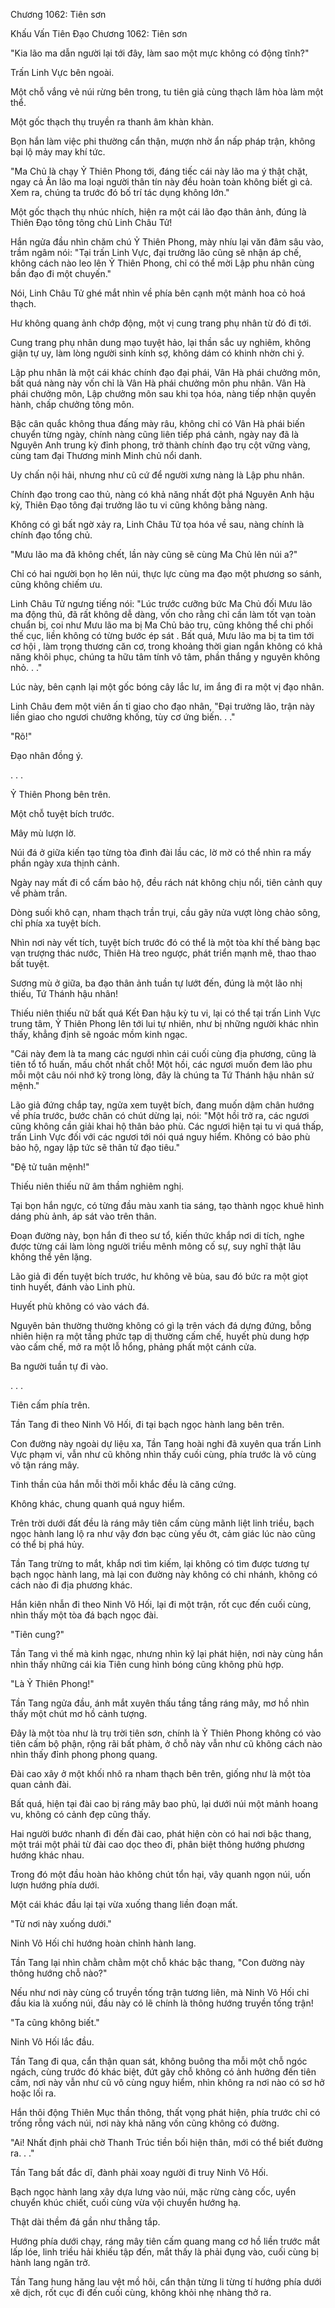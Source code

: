 




Chương 1062: Tiên sơn


Khấu Vấn Tiên Đạo Chương 1062: Tiên sơn

"Kia lão ma dẫn người lại tới đây, làm sao một mực không có động tĩnh?"

Trấn Linh Vực bên ngoài.

Một chỗ vắng vẻ núi rừng bên trong, tu tiên giả cùng thạch lâm hòa làm một thể.

Một gốc thạch thụ truyền ra thanh âm khàn khàn.

Bọn hắn làm việc phi thường cẩn thận, mượn nhờ ẩn nấp pháp trận, không bại lộ mảy may khí tức.

"Ma Chủ là chạy Ỷ Thiên Phong tới, đáng tiếc cái này lão ma ý thật chặt, ngay cả Ân lão ma loại người thân tín này đều hoàn toàn không biết gì cả. Xem ra, chúng ta trước đó bố trí tác dụng không lớn."

Một gốc thạch thụ nhúc nhích, hiện ra một cái lão đạo thân ảnh, đúng là Thiên Đạo tông tông chủ Linh Châu Tử!

Hắn ngửa đầu nhìn chăm chú Ỷ Thiên Phong, mày nhíu lại văn đâm sâu vào, trầm ngâm nói: "Tại trấn Linh Vực, đại trưởng lão cũng sẽ nhận áp chế, không cách nào leo lên Ỷ Thiên Phong, chỉ có thể mời Lập phu nhân cùng bần đạo đi một chuyến."

Nói, Linh Châu Tử ghé mắt nhìn về phía bên cạnh một mảnh hoa cỏ hoá thạch.

Hư không quang ảnh chớp động, một vị cung trang phụ nhân từ đó đi tới.

Cung trang phụ nhân dung mạo tuyệt hảo, lại thần sắc uy nghiêm, không giận tự uy, làm lòng người sinh kính sợ, không dám có khinh nhờn chi ý.

Lập phu nhân là một cái khác chính đạo đại phái, Vân Hà phái chưởng môn, bất quá nàng này vốn chỉ là Vân Hà phái chưởng môn phu nhân. Vân Hà phái chưởng môn, Lập chưởng môn sau khi tọa hóa, nàng tiếp nhận quyền hành, chấp chưởng tông môn.

Bậc cân quắc không thua đấng mày râu, không chỉ có Vân Hà phái biến chuyển từng ngày, chính nàng cũng liên tiếp phá cảnh, ngày nay đã là Nguyên Anh trung kỳ đỉnh phong, trở thành chính đạo trụ cột vững vàng, cùng tam đại Thương minh Minh chủ nổi danh.

Uy chấn nội hải, nhưng như cũ cứ để người xưng nàng là Lập phu nhân.

Chính đạo trong cao thủ, nàng có khả năng nhất đột phá Nguyên Anh hậu kỳ, Thiên Đạo tông đại trưởng lão tu vi cũng không bằng nàng.

Không có gì bất ngờ xảy ra, Linh Châu Tử tọa hóa về sau, nàng chính là chính đạo tổng chủ.

"Mưu lão ma đã không chết, lần này cũng sẽ cùng Ma Chủ lên núi a?"

Chỉ có hai người bọn họ lên núi, thực lực cùng ma đạo một phương so sánh, cũng không chiếm ưu.

Linh Châu Tử ngưng tiếng nói: "Lúc trước cưỡng bức Ma Chủ đối Mưu lão ma động thủ, đã rất không dễ dàng, vốn cho rằng chỉ cần làm tốt vạn toàn chuẩn bị, coi như Mưu lão ma bị Ma Chủ bảo trụ, cũng không thể chi phối thế cục, liền không có từng bước ép sát . Bất quá, Mưu lão ma bị ta tìm tới cơ hội , làm trọng thương căn cơ, trong khoảng thời gian ngắn không có khả năng khôi phục, chúng ta hữu tâm tính vô tâm, phần thắng y nguyên không nhỏ. . ."

Lúc này, bên cạnh lại một gốc bóng cây lắc lư, im ắng đi ra một vị đạo nhân.

Linh Châu đem một viên ấn tỉ giao cho đạo nhân, "Đại trưởng lão, trận này liền giao cho ngươi chưởng khống, tùy cơ ứng biến. . ."

"Rõ!"

Đạo nhân đồng ý.

. . .

Ỷ Thiên Phong bên trên.

Một chỗ tuyệt bích trước.

Mây mù lượn lờ.

Núi đá ở giữa kiến tạo từng tòa đình đài lầu các, lờ mờ có thể nhìn ra mấy phần ngày xưa thịnh cảnh.

Ngày nay mất đi cổ cấm bảo hộ, đều rách nát không chịu nổi, tiên cảnh quy về phàm trần.

Dòng suối khô cạn, nham thạch trần trụi, cầu gãy nửa vượt lòng chảo sông, chỉ phía xa tuyệt bích.

Nhìn nơi này vết tích, tuyệt bích trước đó có thể là một tòa khí thế bàng bạc vạn trượng thác nước, Thiên Hà treo ngược, phát triển mạnh mẽ, thao thao bất tuyệt.

Sương mù ở giữa, ba đạo thân ảnh tuần tự lướt đến, đúng là một lão nhị thiếu, Tứ Thánh hậu nhân!

Thiếu niên thiếu nữ bất quá Kết Đan hậu kỳ tu vi, lại có thể tại trấn Linh Vực trung tâm, Ỷ Thiên Phong lên tới lui tự nhiên, như bị những người khác nhìn thấy, khẳng định sẽ ngoác mồm kinh ngạc.

"Cái này đem là ta mang các ngươi nhìn cái cuối cùng địa phương, cũng là tiên tổ tổ huấn, mấu chốt nhất chỗ! Một hồi, các ngươi muốn đem lão phu mỗi một câu nói nhớ kỹ trong lòng, đây là chúng ta Tứ Thánh hậu nhân sứ mệnh."

Lão giả đứng chắp tay, ngửa xem tuyệt bích, đang muốn dậm chân hướng về phía trước, bước chân có chút dừng lại, nói: "Một hồi trở ra, các ngươi cũng không cần giải khai hộ thân bảo phù. Các ngươi hiện tại tu vi quá thấp, trấn Linh Vực đối với các ngươi tới nói quá nguy hiểm. Không có bảo phù bảo hộ, ngay lập tức sẽ thân tử đạo tiêu."

"Đệ tử tuân mệnh!"

Thiếu niên thiếu nữ âm thầm nghiêm nghị.

Tại bọn hắn ngực, có từng đầu màu xanh tia sáng, tạo thành ngọc khuê hình dáng phù ảnh, áp sát vào trên thân.

Đoạn đường này, bọn hắn đi theo sư tổ, kiến thức khắp nơi di tích, nghe được từng cái làm lòng người triều mênh mông cố sự, suy nghĩ thật lâu không thể yên lặng.

Lão giả đi đến tuyệt bích trước, hư không vẽ bùa, sau đó bức ra một giọt tinh huyết, đánh vào Linh phù.

Huyết phù không có vào vách đá.

Nguyên bản thường thường không có gì lạ trên vách đá dựng đứng, bỗng nhiên hiện ra một tầng phức tạp dị thường cấm chế, huyết phù dung hợp vào cấm chế, mở ra một lỗ hổng, phảng phất một cánh cửa.

Ba người tuần tự đi vào.

. . .

Tiên cấm phía trên.

Tần Tang đi theo Ninh Vô Hối, đi tại bạch ngọc hành lang bên trên.

Con đường này ngoài dự liệu xa, Tần Tang hoài nghi đã xuyên qua trấn Linh Vực phạm vi, vẫn như cũ không nhìn thấy cuối cùng, phía trước là vô cùng vô tận ráng mây.

Tinh thần của hắn mỗi thời mỗi khắc đều là căng cứng.

Không khác, chung quanh quá nguy hiểm.

Trên trời dưới đất đều là ráng mây tiên cấm cùng mãnh liệt linh triều, bạch ngọc hành lang lộ ra như vậy đơn bạc cùng yếu ớt, cảm giác lúc nào cũng có thể bị phá hủy.

Tần Tang trừng to mắt, khắp nơi tìm kiếm, lại không có tìm được tương tự bạch ngọc hành lang, mà lại con đường này không có chi nhánh, không có cách nào đi địa phương khác.

Hắn kiên nhẫn đi theo Ninh Vô Hối, lại đi một trận, rốt cục đến cuối cùng, nhìn thấy một tòa đá bạch ngọc đài.

"Tiên cung?"

Tần Tang vì thế mà kinh ngạc, nhưng nhìn kỹ lại phát hiện, nơi này cùng hắn nhìn thấy những cái kia Tiên cung hình bóng cũng không phù hợp.

"Là Ỷ Thiên Phong!"

Tần Tang ngửa đầu, ánh mắt xuyên thấu tầng tầng ráng mây, mơ hồ nhìn thấy một chút mơ hồ cảnh tượng.

Đây là một tòa như là trụ trời tiên sơn, chính là Ỷ Thiên Phong không có vào tiên cấm bộ phận, rộng rãi bất phàm, ở chỗ này vẫn như cũ không cách nào nhìn thấy đỉnh phong phong quang.

Đài cao xây ở một khối nhô ra nham thạch bên trên, giống như là một tòa quan cảnh đài.

Bất quá, hiện tại đài cao bị ráng mây bao phủ, lại dưới núi một mảnh hoang vu, không có cảnh đẹp cũng thấy.

Hai người bước nhanh đi đến đài cao, phát hiện còn có hai nơi bậc thang, một trái một phải từ đài cao dọc theo đi, phân biệt thông hướng phương hướng khác nhau.

Trong đó một đầu hoàn hảo không chút tổn hại, vây quanh ngọn núi, uốn lượn hướng phía dưới.

Một cái khác đầu lại tại vừa xuống thang liền đoạn mất.

"Từ nơi này xuống dưới."

Ninh Vô Hối chỉ hướng hoàn chỉnh hành lang.

Tần Tang lại nhìn chằm chằm một chỗ khác bậc thang, "Con đường này thông hướng chỗ nào?"

Nếu như nơi này cùng cổ truyền tống trận tương liên, mà Ninh Vô Hối chỉ đầu kia là xuống núi, đầu này có lẽ chính là thông hướng truyền tống trận!

"Ta cũng không biết."

Ninh Vô Hối lắc đầu.

Tần Tang đi qua, cẩn thận quan sát, không buông tha mỗi một chỗ ngóc ngách, cùng trước đó khác biệt, đứt gãy chỗ không có ảnh hưởng đến tiên cấm, nơi này vẫn như cũ vô cùng nguy hiểm, nhìn không ra nơi nào có sơ hở hoặc lối ra.

Hắn thôi động Thiên Mục thần thông, thất vọng phát hiện, phía trước chỉ có trống rỗng vách núi, nơi này khả năng vốn cũng không có đường.

"Ai! Nhất định phải chờ Thanh Trúc tiền bối hiện thân, mới có thể biết đường ra. . ."

Tần Tang bất đắc dĩ, đành phải xoay người đi truy Ninh Vô Hối.

Bạch ngọc hành lang xây dựa lưng vào núi, mặc rừng càng cốc, uyển chuyển khúc chiết, cuối cùng vừa vội chuyển hướng hạ.

Thật dài thềm đá gần như thẳng tắp.

Hướng phía dưới chạy, ráng mây tiên cấm quang mang cơ hồ liền trước mắt lấp lóe, linh triều hải khiếu tập đến, mắt thấy là phải đụng vào, cuối cùng bị hành lang ngăn trở.

Tần Tang hung hăng lau vệt mồ hôi, cẩn thận từng li từng tí hướng phía dưới xê dịch, rốt cục đi đến cuối cùng, không khỏi nhẹ nhàng thở ra.




